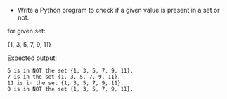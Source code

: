 *  Write a Python program to check if a given value is present in a set or not.

for given set:

{1, 3, 5, 7, 9, 11}

Expected output:
```
6 is in NOT the set {1, 3, 5, 7, 9, 11}.
7 is in the set {1, 3, 5, 7, 9, 11}.
11 is in the set {1, 3, 5, 7, 9, 11}.
0 is in NOT the set {1, 3, 5, 7, 9, 11}.
```